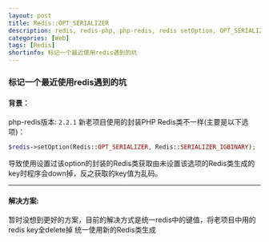 ```yaml
---
layout: post
title: Redis::OPT_SERIALIZER
description: redis, redis-php, php-redis, redis setOption, OPT_SERIALIZER, SERIALIZER_IGBINARY
categories: [Web]
tags: [Redis]
shortinfo: 标记一个最近使用redis遇到的坑
---
```


### **标记一个最近使用redis遇到的坑**


#### **背景**：
php-redis版本: `2.2.1`
新老项目使用的封装PHP Redis类不一样(主要是以下选项)：

```php
$redis->setOption(Redis::OPT_SERIALIZER, Redis::SERIALIZER_IGBINARY);
```

导致使用设置过该option的封装的Redis类获取由未设置该选项的Redis类生成的key时程序会down掉，反之获取的key值为乱码。

---

#### **解决方案**:
暂时没想到更好的方案，目前的解决方式是统一redis中的键值，将老项目中用的redis key全delete掉 统一使用新的Redis类生成
